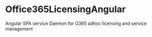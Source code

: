 # Office365LicensingAngular
Angular SPA service Daemon for O365 adhoc licensing and service management
